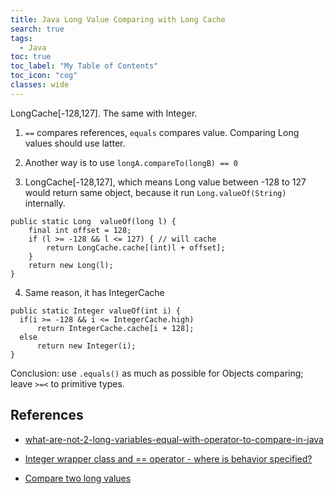 ```yaml
---
title: Java Long Value Comparing with Long Cache
search: true
tags: 
  - Java
toc: true
toc_label: "My Table of Contents"
toc_icon: "cog"
classes: wide
---
```

LongCache[-128,127]. The same with Integer.

1. `==` compares references, `equals` compares value. Comparing Long values should use latter.

2. Another way is to use `longA.compareTo(longB) == 0`

3. LongCache[-128,127], which means Long value between -128 to 127 would return same object, because it run `Long.valueOf(String)` internally.

  ```
  public static Long  valueOf(long l) {
      final int offset = 128;
      if (l >= -128 && l <= 127) { // will cache
          return LongCache.cache[(int)l + offset];
      }
      return new Long(l);
  }
  ```
4. Same reason, it has IntegerCache
  ```
  public static Integer valueOf(int i) {
    if(i >= -128 && i <= IntegerCache.high)
        return IntegerCache.cache[i + 128];
    else
        return new Integer(i);
  }
  ```

Conclusion: use `.equals()` as much as possible for Objects comparing; leave `>=<` to primitive types.

## References

- [what-are-not-2-long-variables-equal-with-operator-to-compare-in-java](https://stackoverflow.com/questions/19485818/what-are-not-2-long-variables-equal-with-operator-to-compare-in-java)

- [Integer wrapper class and == operator - where is behavior specified?](https://stackoverflow.com/questions/5581913/integer-wrapper-class-and-operator-where-is-behavior-specified)

- [Compare two long values](http://java2s.com/Tutorials/Java/Data_Types/How_to_compare_two_long_values.htm)